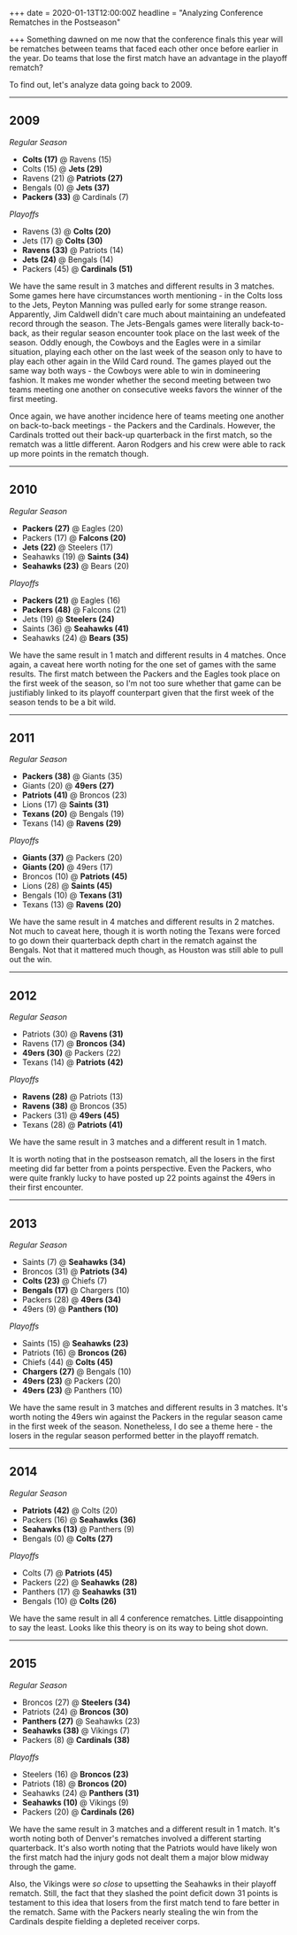 +++
date = 2020-01-13T12:00:00Z
headline = "Analyzing Conference Rematches in the Postseason"

+++
Something dawned on me now that the conference finals this year will be rematches between teams that faced each other once before earlier in the year. Do teams that lose the first match have an advantage in the playoff rematch?

To find out, let's analyze data going back to 2009.

***

## 2009

_Regular Season_

* **Colts (17)** @ Ravens (15)
* Colts (15) @ **Jets (29)**
* Ravens (21) @ **Patriots (27)**
* Bengals (0) @ **Jets (37)**
* **Packers (33)** @ Cardinals (7)

_Playoffs_

* Ravens (3) @ **Colts (20)**
* Jets (17) @ **Colts (30)**
* **Ravens (33)** @ Patriots (14)
* **Jets (24)** @ Bengals (14)
* Packers (45) @ **Cardinals (51)**

We have the same result in 3 matches and different results in 3 matches. Some games here have circumstances worth mentioning - in the Colts loss to the Jets, Peyton Manning was pulled early for some strange reason. Apparently, Jim Caldwell didn't care much about maintaining an undefeated record through the season. The Jets-Bengals games were literally back-to-back, as their regular season encounter took place on the last week of the season. Oddly enough, the Cowboys and the Eagles were in a similar situation, playing each other on the last week of the season only to have to play each other again in the Wild Card round. The games played out the same way both ways - the Cowboys were able to win in domineering fashion. It makes me wonder whether the second meeting between two teams meeting one another on consecutive weeks favors the winner of the first meeting.

Once again, we have another incidence here of teams meeting one another on back-to-back meetings - the Packers and the Cardinals. However, the Cardinals trotted out their back-up quarterback in the first match, so the rematch was a little different. Aaron Rodgers and his crew were able to rack up more points in the rematch though.

***

## 2010

_Regular Season_

* **Packers (27)** @ Eagles (20)
* Packers (17) @ **Falcons (20)**
* **Jets (22)** @ Steelers (17)
* Seahawks (19) @ **Saints (34)**
* **Seahawks (23)** @ Bears (20)

_Playoffs_

* **Packers (21)** @ Eagles (16)
* **Packers (48)** @ Falcons (21)
* Jets (19) @ **Steelers (24)**
* Saints (36) @ **Seahawks (41)**
* Seahawks (24) @ **Bears (35)**

We have the same result in 1 match and different results in 4 matches. Once again, a caveat here worth noting for the one set of games with the same results. The first match between the Packers and the Eagles took place on the first week of the season, so I'm not too sure whether that game can be justifiably linked to its playoff counterpart given that the first week of the season tends to be a bit wild.

***

## 2011

_Regular Season_

* **Packers (38)** @ Giants (35)
* Giants (20) @ **49ers (27)**
* **Patriots (41)** @ Broncos (23)
* Lions (17) @ **Saints (31)**
* **Texans (20)** @ Bengals (19)
* Texans (14) @ **Ravens (29)**

_Playoffs_

* **Giants (37)** @ Packers (20)
* **Giants (20)** @ 49ers (17)
* Broncos (10) @ **Patriots (45)**
* Lions (28) @ **Saints (45)**
* Bengals (10) @ **Texans (31)**
* Texans (13) @ **Ravens (20)**

We have the same result in 4 matches and different results in 2 matches. Not much to caveat here, though it is worth noting the Texans were forced to go down their quarterback depth chart in the rematch against the Bengals. Not that it mattered much though, as Houston was still able to pull out the win.

***

## 2012

_Regular Season_

* Patriots (30) @ **Ravens (31)**
* Ravens (17) @ **Broncos (34)**
* **49ers (30)** @ Packers (22)
* Texans (14) @ **Patriots (42)**

_Playoffs_

* **Ravens (28)** @ Patriots (13)
* **Ravens (38)** @ Broncos (35)
* Packers (31) @ **49ers (45)**
* Texans (28) @ **Patriots (41)**

We have the same result in 3 matches and a different result in 1 match.

It is worth noting that in the postseason rematch, all the losers in the first meeting did far better from a points perspective. Even the Packers, who were quite frankly lucky to have posted up 22 points against the 49ers in their first encounter.

***

## 2013

_Regular Season_

* Saints (7) @ **Seahawks (34)**
* Broncos (31) @ **Patriots (34)**
* **Colts (23)** @ Chiefs (7)
* **Bengals (17)** @ Chargers (10)
* Packers (28) @ **49ers (34)**
* 49ers (9) @ **Panthers (10)**

_Playoffs_

* Saints (15) @ **Seahawks (23)**
* Patriots (16) @ **Broncos (26)**
* Chiefs (44) @ **Colts (45)**
* **Chargers (27)** @ Bengals (10)
* **49ers (23)** @ Packers (20)
* **49ers (23)** @ Panthers (10)

We have the same result in 3 matches and different results in 3 matches. It's worth noting the 49ers win against the Packers in the regular season came in the first week of the season. Nonetheless, I do see a theme here - the losers in the regular season performed better in the playoff rematch.

***

## 2014

_Regular Season_

* **Patriots (42)** @ Colts (20)
* Packers (16) @ **Seahawks (36)**
* **Seahawks (13)** @ Panthers (9)
* Bengals (0) @ **Colts (27)**

_Playoffs_

* Colts (7) @ **Patriots (45)**
* Packers (22) @ **Seahawks (28)**
* Panthers (17) @ **Seahawks (31)**
* Bengals (10) @ **Colts (26)**

We have the same result in all 4 conference rematches. Little disappointing to say the least. Looks like this theory is on its way to being shot down.

***

## 2015

_Regular Season_

* Broncos (27) @ **Steelers (34)**
* Patriots (24) @ **Broncos (30)**
* **Panthers (27)** @ Seahawks (23)
* **Seahawks (38)** @ Vikings (7)
* Packers (8) @ **Cardinals (38)**

_Playoffs_

* Steelers (16) @ **Broncos (23)**
* Patriots (18) @ **Broncos (20)**
* Seahawks (24) @ **Panthers (31)**
* **Seahawks (10)** @ Vikings (9)
* Packers (20) @ **Cardinals (26)**

We have the same result in 3 matches and a different result in 1 match. It's worth noting both of Denver's rematches involved a different starting quarterback. It's also worth noting that the Patriots would have likely won the first match had the injury gods not dealt them a major blow midway through the game.

Also, the Vikings were _so close_ to upsetting the Seahawks in their playoff rematch. Still, the fact that they slashed the point deficit down 31 points is testament to this idea that losers from the first match tend to fare better in the rematch. Same with the Packers nearly stealing the win from the Cardinals despite fielding a depleted receiver corps.